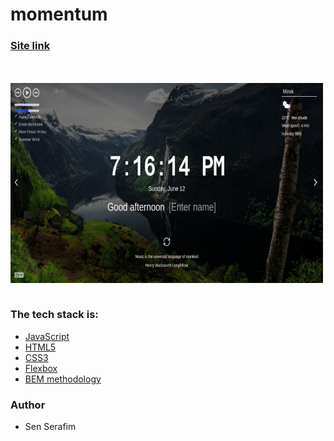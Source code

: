 # momentum

### [Site link](https://hostlife22.github.io/momentum/)

<br><br>
  <img align="center" alt="img" src="EwxtNJv.jpeg" width="500" height="320" />
<br><br>

### The tech stack is:

- [JavaScript](https://ru.wikipedia.org/wiki/JavaScript)
- [HTML5](https://en.wikipedia.org/wiki/HTML5)
- [CSS3](https://en.wikipedia.org/wiki/Cascading_Style_Sheets)
- [Flexbox](https://en.wikipedia.org/wiki/CSS_Flexible_Box_Layout)
- [BEM methodology](https://en.bem.info/methodology/)

### Author

- Sen Serafim
